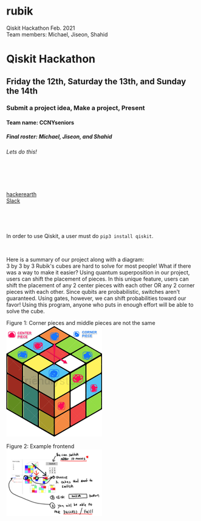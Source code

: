 # rubik

Qiskit Hackathon Feb. 2021  
Team members: Michael, Jiseon, Shahid  

# Qiskit Hackathon  
## Friday the 12th, Saturday the 13th, and Sunday the 14th  
### Submit a project idea, Make a project, Present
#### Team name: CCNYseniors
##### Final roster: Michael, Jiseon, and Shahid
###### Lets do this!  
&nbsp;

&nbsp;

[hackerearth](https://www.hackerearth.com/challenges/hackathon/nyu-qiskit-hackathon/?utm_source=challenges-modern&utm_campaign=registered-challenges&utm_medium=right-panel)  
[Slack](https://app.slack.com/client/T01KBSUQSFK/G01M7PX8TG9)
&nbsp;

&nbsp;

&nbsp;


In order to use Qiskit, a user must do `pip3 install qiskit`.
&nbsp;

&nbsp;

Here is a summary of our project along with a diagram:  
3 by 3 by 3 Rubik's cubes are hard to solve for most people! What if there was a way to make it easier?  Using quantum superposition in our project, users can shift the placement of pieces. In this unique feature, users can shift the placement of any 2 center pieces with each other OR any 2 corner pieces with each other. Since qubits are probabilistic, switches aren't guaranteed. Using gates, however, we can shift probabilities toward our favor! Using this program, anyone who puts in enough effort will be able to solve the cube.
&nbsp;

Figure 1: Corner pieces and middle pieces are not the same  
<img src="./images/Qiskit_idea_example.jpg" width="50%" />
&nbsp;

Figure 2: Example frontend  
<img src="./images/rubik.jpg" width="50%" />

